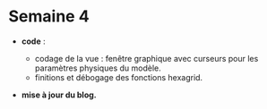 # Semaine 4

+ **code** : 
  - codage de la vue : fenêtre graphique avec curseurs pour les paramètres physiques du modèle.
  - finitions et débogage des fonctions hexagrid.
  
+ **mise à jour du blog.**
